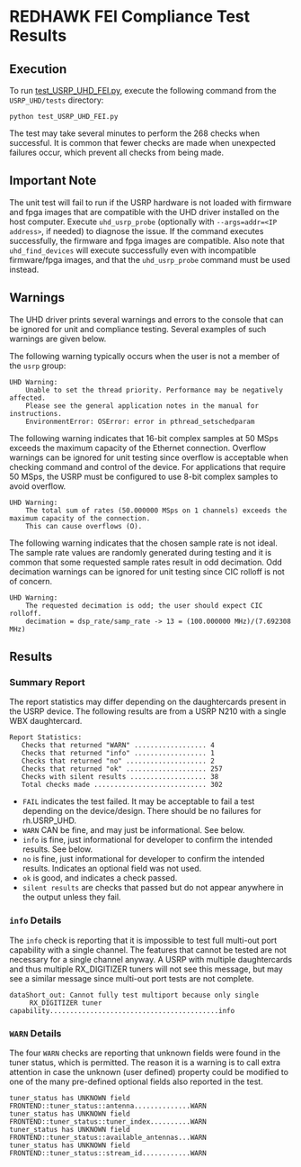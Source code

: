# REDHAWK FEI Compliance Test Results

## Execution

To run [test\_USRP_UHD\_FEI.py](test_USRP_UHD_FEI.py), execute the following command from the `USRP_UHD/tests` directory:

```
python test_USRP_UHD_FEI.py
```

The test may take several minutes to perform the 268 checks when successful. It is common that fewer checks are made when unexpected failures occur, which prevent all checks from being made.

## Important Note

The unit test will fail to run if the USRP hardware is not loaded with firmware and fpga images that are compatible with the UHD driver installed on the host computer. Execute `uhd_usrp_probe` (optionally with `--args=addr=<IP address>`, if needed) to diagnose the issue. If the command executes successfully, the firmware and fpga images are compatible. Also note that `uhd_find_devices` will execute successfully even with incompatible firmware/fpga images, and that the `uhd_usrp_probe` command must be used instead.

## Warnings

The UHD driver prints several warnings and errors to the console that can be ignored for unit and compliance testing. Several examples of such warnings are given below.

The following warning typically occurs when the user is not a member of the `usrp` group:
```
UHD Warning:
    Unable to set the thread priority. Performance may be negatively affected.
    Please see the general application notes in the manual for instructions.
    EnvironmentError: OSError: error in pthread_setschedparam
```

The following warning indicates that 16-bit complex samples at 50 MSps exceeds the maximum capacity of the Ethernet connection. Overflow warnings can be ignored for unit testing since overflow is acceptable when checking command and control of the device. For applications that require 50 MSps, the USRP must be configured to use 8-bit complex samples to avoid overflow.
```
UHD Warning:
    The total sum of rates (50.000000 MSps on 1 channels) exceeds the maximum capacity of the connection.
    This can cause overflows (O).
```

The following warning indicates that the chosen sample rate is not ideal. The sample rate values are randomly generated during testing and it is common that some requested sample rates result in odd decimation. Odd decimation warnings can be ignored for unit testing since CIC rolloff is not of concern.
```
UHD Warning:
    The requested decimation is odd; the user should expect CIC rolloff.
    decimation = dsp_rate/samp_rate -> 13 = (100.000000 MHz)/(7.692308 MHz)
```



## Results

### Summary Report

The report statistics may differ depending on the daughtercards present in the USRP device. The following results are from a USRP N210 with a single WBX daughtercard.

```
Report Statistics:
   Checks that returned "WARN" .................. 4
   Checks that returned "info" .................. 1
   Checks that returned "no" .................... 2
   Checks that returned "ok" .................... 257
   Checks with silent results ................... 38
   Total checks made ............................ 302
```

* `FAIL` indicates the test failed. It may be acceptable to fail a test depending on the device/design. There should be no failures for rh.USRP_UHD.
* `WARN` CAN be fine, and may just be informational. See below.
* `info` is fine, just informational for developer to confirm the intended results. See below.
* `no` is fine, just informational for developer to confirm the intended results. Indicates an optional field was not used.
* `ok` is good, and indicates a check passed.
* `silent results` are checks that passed but do not appear anywhere in the output unless they fail.

### `info` Details

The `info` check is reporting that it is impossible to test full multi-out port capability with a single channel. The features that cannot be tested are not necessary for a single channel anyway. A USRP with multiple daughtercards and thus multiple RX_DIGITIZER tuners will not see this message, but may see a similar message since multi-out port tests are not complete.

```
dataShort_out: Cannot fully test multiport because only single
     RX_DIGITIZER tuner capability..........................................info
```

### `WARN` Details

The four `WARN` checks are reporting that unknown fields were found in the tuner status, which is permitted. The reason it is a warning is to call extra attention in case the unknown (user defined) property could be modified to one of the many pre-defined optional fields also reported in the test.
```
tuner_status has UNKNOWN field FRONTEND::tuner_status::antenna..............WARN
tuner_status has UNKNOWN field FRONTEND::tuner_status::tuner_index..........WARN
tuner_status has UNKNOWN field FRONTEND::tuner_status::available_antennas...WARN
tuner_status has UNKNOWN field FRONTEND::tuner_status::stream_id............WARN
```
